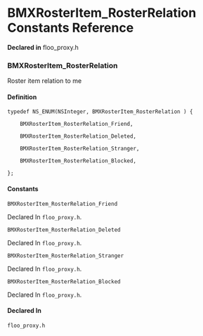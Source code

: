 # BMXRosterItem_RosterRelation Constants Reference

  **Declared in** floo_proxy.h  

### BMXRosterItem_RosterRelation

Roster item relation to me

#### Definition
    typedef NS_ENUM(NSInteger, BMXRosterItem_RosterRelation ) {   
        
        BMXRosterItem_RosterRelation_Friend,
        
        BMXRosterItem_RosterRelation_Deleted,
        
        BMXRosterItem_RosterRelation_Stranger,
        
        BMXRosterItem_RosterRelation_Blocked,
        
    };

#### Constants

<a name="" title="BMXRosterItem_RosterRelation_Friend"></a><code>BMXRosterItem_RosterRelation_Friend</code>

   Declared In `floo_proxy.h`.

<a name="" title="BMXRosterItem_RosterRelation_Deleted"></a><code>BMXRosterItem_RosterRelation_Deleted</code>

   Declared In `floo_proxy.h`.

<a name="" title="BMXRosterItem_RosterRelation_Stranger"></a><code>BMXRosterItem_RosterRelation_Stranger</code>

   Declared In `floo_proxy.h`.

<a name="" title="BMXRosterItem_RosterRelation_Blocked"></a><code>BMXRosterItem_RosterRelation_Blocked</code>

   Declared In `floo_proxy.h`.

#### Declared In
`floo_proxy.h`

